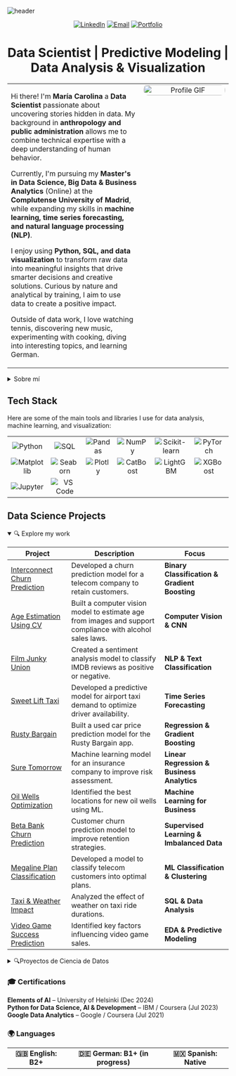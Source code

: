 ![header](https://capsule-render.vercel.app/api?type=venom&color=auto&height=300&section=header&text=Maria%20Carolina&fontSize=90)

<div align="center">

[![LinkedIn](https://img.shields.io/badge/LinkedIn-Connect-blue?style=for-the-badge&logo=linkedin)](https://www.linkedin.com/in/carolinagles/)
[![Email](https://img.shields.io/badge/Email-Contact%20Me-red?style=for-the-badge&logo=gmail)](mailto:carolinagles@gmail.com)
[![Portfolio](https://img.shields.io/badge/Portfolio-Visit%20Site-green?style=for-the-badge&logo=google-chrome)](https://www.notion.so/Hi-I-m-Maria-Carolina-207fea9d890080a99c11c189f1bd930d)

<h1 align="center">Data Scientist | Predictive Modeling | Data Analysis & Visualization</h1>

<table>
  <tr>
    <td width="60%" valign="top">
     <p>Hi there! I'm <strong>María Carolina</strong> a <strong>Data Scientist</strong> passionate about uncovering stories hidden in data. My background in <strong>anthropology and public administration</strong> allows me to combine technical expertise with a deep understanding of human behavior.</p>

<p>Currently, I'm pursuing my <strong>Master's in Data Science, Big Data & Business Analytics</strong> (Online) at the <strong>Complutense University of Madrid</strong>, while expanding my skills in <strong>machine learning, time series forecasting, and natural language processing (NLP)</strong>.</p>

<p>I enjoy using <strong>Python, SQL, and data visualization</strong> to transform raw data into meaningful insights that drive smarter decisions and creative solutions. Curious by nature and analytical by training, I aim to use data to create a positive impact.</p>

<p>Outside of data work, I love watching tennis, discovering new music, experimenting with cooking, diving into interesting topics, and learning German.</p>
   </td>
    <td width="40%" valign="top" align="center">
      <img src="https://github.com/Anmol-Baranwal/Cool-GIFs-For-GitHub/assets/74038190/0b335028-1d3d-4ee5-b5b3-a373d499be7e" 
           alt="Profile GIF" width="100%" style="border-radius: 10px;">
    </td>
  </tr>
</table>
</div>

<details closed>
<summary>Sobre mí</summary>

¡Hola! Soy **María Carolina**, **Científica de Datos** apasionada por descubrir las historias que viven dentro de los datos. Gracias a mi formación en **antropología y administración pública**, combino el análisis técnico con una mirada profunda hacia el comportamiento humano.

Actualmente estudio la **Maestría en Ciencia de Datos, Big Data y Analítica de Negocios** en la **Universidad Complutense de Madrid**, mientras sigo fortaleciendo mis conocimientos en **aprendizaje automático, series temporales y procesamiento de lenguaje natural (NLP)**.

Disfruto trabajar con **Python, SQL y visualización de datos** para convertir información compleja en ideas claras que impulsen decisiones inteligentes y estrategias creativas. Soy curiosa, analítica y me motiva usar los datos para generar un impacto positivo.

Aparte del trabajo con datos, me encanta ver tenis, descubrir música nueva, experimentar con la cocina, sumergirme en temas interesantes y aprender alemán. 
</details>

## Tech Stack
<p>Here are some of the main tools and libraries I use for data analysis, machine learning, and visualization:</p>
<table style="width: 100%; text-align: center; border: none;">
  <tr>
    <td style="border: none;"><img src="https://img.shields.io/badge/Python-3776AB?style=for-the-badge&logo=python&logoColor=white" alt="Python"></td>
    <td style="border: none;"><img src="https://img.shields.io/badge/SQL-4479A1?style=for-the-badge&logo=mysql&logoColor=white" alt="SQL"></td>
    <td style="border: none;"><img src="https://img.shields.io/badge/Pandas-150458?style=for-the-badge&logo=pandas&logoColor=white" alt="Pandas"></td>
    <td style="border: none;"><img src="https://img.shields.io/badge/NumPy-013243?style=for-the-badge&logo=numpy&logoColor=white" alt="NumPy"></td>
    <td style="border: none;"><img src="https://img.shields.io/badge/Scikit--Learn-F7931E?style=for-the-badge&logo=scikit-learn&logoColor=white" alt="Scikit-learn"></td>
    <td style="border: none;"><img src="https://img.shields.io/badge/PyTorch-EE4C2C?style=for-the-badge&logo=pytorch&logoColor=white" alt="PyTorch"></td>
    <td style="border: none;"><img src="https://img.shields.io/badge/Statsmodels-1F77B4?style=for-the-badge&logoColor=white" alt="Statsmodels"></td>
  </tr>
  <tr>
    <td style="border: none;"><img src="https://img.shields.io/badge/Matplotlib-ffffff?style=for-the-badge&logo=plotly&logoColor=black" alt="Matplotlib"></td>
    <td style="border: none;"><img src="https://img.shields.io/badge/Seaborn-4C72B0?style=for-the-badge&logoColor=white" alt="Seaborn"></td>
    <td style="border: none;"><img src="https://img.shields.io/badge/Plotly-3F4F75?style=for-the-badge&logo=plotly&logoColor=white" alt="Plotly"></td>
    <td style="border: none;"><img src="https://img.shields.io/badge/CatBoost-FFCC00?style=for-the-badge&logoColor=black" alt="CatBoost"></td>
    <td style="border: none;"><img src="https://img.shields.io/badge/LightGBM-00C853?style=for-the-badge&logoColor=white" alt="LightGBM"></td>
    <td style="border: none;"><img src="https://img.shields.io/badge/XGBoost-E74C3C?style=for-the-badge&logoColor=white" alt="XGBoost"></td>
    <td style="border: none;"><img src="https://img.shields.io/badge/Git-F05032?style=for-the-badge&logo=git&logoColor=white" alt="Git"></td>
  </tr>
  <tr>
    <td style="border: none;"><img src="https://img.shields.io/badge/Jupyter-F37626?style=for-the-badge&logo=jupyter&logoColor=white" alt="Jupyter"></td>
    <td style="border: none;"><img src="https://img.shields.io/badge/VS_Code-0078D4?style=for-the-badge&logo=visual%20studio%20code&logoColor=white" alt="VS Code"></td>
  </tr>
</table>

## Data Science Projects  

<details open>
<summary>🔍 Explore my work</summary>

| Project                                                                                                                                                | Description                                                                                            |  Focus                                      |
| --------------------------------------------------------------------------------------------------------------------------------------------------------- | --------------------------------------------------------------------------------------------------------- | --------------------------------------------- |
| [ Interconnect Churn Prediction](https://github.com/carolinagles/datascience/blob/main/16.%20Final_proyect/16.Final_Proyect_en.ipynb)                  | Developed a churn prediction model for a telecom company to retain customers.                             | **Binary Classification & Gradient Boosting** |
| [ Age Estimation Using CV ](https://github.com/carolinagles/datascience/blob/main/15.Computer_vision/15.Computer_vision_en.ipynb)                      | Built a computer vision model to estimate age from images and support compliance with alcohol sales laws. | **Computer Vision & CNN**                     |
| [ Film Junky Union](https://github.com/carolinagles/datascience/blob/main/14.Machine_learning_for_texts/Film_%20junky_union_en.ipynb)                   | Created a sentiment analysis model to classify IMDB reviews as positive or negative.                      | **NLP & Text Classification**                 |
| [ Sweet Lift Taxi](https://github.com/carolinagles/datascience/blob/main/13.Time_series/Sweet_lift_taxi_en.ipynb)                                       | Developed a predictive model for airport taxi demand to optimize driver availability.                     | **Time Series Forecasting**                   |
| [ Rusty Bargain](https://github.com/carolinagles/datascience/blob/main/12.Numerical_methods/Rusty_bargain_en.ipynb)                                     | Built a used car price prediction model for the Rusty Bargain app.                                        | **Regression & Gradient Boosting**            |
| [ Sure Tomorrow](https://github.com/carolinagles/datascience/blob/main/11.Linear_algebra/Sure_tomorrow_en.ipynb)                                        | Machine learning model for an insurance company to improve risk assessment.                               | **Linear Regression & Business Analytics**    |
| [ Oil Wells Optimization](https://github.com/carolinagles/datascience/blob/main/10.Machine_Learning_in_Business/OilyGiant_Company_en.ipynb)            | Identified the best locations for new oil wells using ML.                                                 | **Machine Learning for Business**             |
| [ Beta Bank Churn Prediction](https://github.com/carolinagles/datascience/blob/main/9.Supervised_learning/Beta_bank_en.ipynb)                           | Customer churn prediction model to improve retention strategies.                                          | **Supervised Learning & Imbalanced Data**     |
| [ Megaline Plan Classification](https://github.com/carolinagles/datascience/blob/main/8.Introduction_to_machine_learning/megaline_smart_ultra_en.ipynb) | Developed a model to classify telecom customers into optimal plans.                                       | **ML Classification & Clustering**            |
| [ Taxi & Weather Impact](https://github.com/carolinagles/datascience/blob/main/7.Data_%20collection_%20and_storage_%28SQL%29/taxis_en.ipynb)           | Analyzed the effect of weather on taxi ride durations.                                                    | **SQL & Data Analysis**                       |
| [ Video Game Success Prediction](https://github.com/carolinagles/datascience/blob/main/6.I_Python_and_Software_Engineering/games.ipynb)                 | Identified key factors influencing video game sales.                                                      | **EDA & Predictive Modeling**                 |

</details>

<details closed>
<summary>🔍Proyectos de Ciencia de Datos</summary>

| Proyecto                                                                                                                                                      | Descripción                                                                                                  | Enfoque                                         |
| ---------------------------------------------------------------------------------------------------------------------------------------------------------------- | --------------------------------------------------------------------------------------------------------------- | -------------------------------------------------- |
| [ Predicción de Cancelación en Interconnect](https://github.com/carolinagles/datascience/blob/main/16.%20Final_proyect/16.Final_Proyect_es.ipynb)             | Desarrollé un modelo de predicción de cancelación para una empresa de telecomunicaciones.                       | **Clasificación Binaria & Gradient Boosting**      |
| [ Estimación de Edad con Visión Computacional](https://github.com/carolinagles/datascience/blob/main/15.Computer_vision/15.Computer_vision_es.ipynb)         | Creé un modelo para estimar la edad a partir de imágenes y apoyar el cumplimiento de leyes de venta de alcohol. | **Visión Computacional & CNN**                     |
| [ Film Junky Union](https://github.com/carolinagles/datascience/blob/main/14.Machine_learning_for_texts/Film_%20junky_union_es.ipynb)                          | Desarrollé un modelo de análisis de sentimientos para clasificar reseñas de IMDB.                               | **NLP & Clasificación de Texto**                   |
| [ Sweet Lift Taxi](https://github.com/carolinagles/datascience/blob/main/13.Time_series/Sweet_lift_taxi_es.ipynb)                                              | Construí un modelo para predecir la demanda de taxis en aeropuerto y optimizar la disponibilidad.               | **Series Temporales**                              |
| [ Rusty Bargain](https://github.com/carolinagles/datascience/blob/main/12.Numerical_methods/Rusty_bargain_es.ipynb)                                            | Desarrollé un modelo para predecir precios de autos usados para la app Rusty Bargain.                           | **Regresión & Gradient Boosting**                  |
| [ Sure Tomorrow](https://github.com/carolinagles/datascience/blob/main/11.Linear_algebra/Sure_tomorrow_es.ipynb)                                               | Modelo de machine learning para mejorar la evaluación de riesgos en una aseguradora.                            | **Regresión Lineal & Análisis de Negocios**        |
| [ Optimización de Pozos Petroleros](https://github.com/carolinagles/datascience/blob/main/10.Machine_Learning_in_Business/OilyGiant_Company_es.ipynb)         | Identifiqué las mejores ubicaciones para nuevos pozos mediante ML.                                              | **ML para Negocios**                               |
| [ Predicción de Cancelación en Beta Bank](https://github.com/carolinagles/datascience/blob/main/9.Supervised_learning/Beta_bank_es.ipynb)                      | Modelo para predecir la cancelación de clientes y mejorar estrategias de retención.                             | **Aprendizaje Supervisado & Datos Desbalanceados** |
| [ Clasificación de Planes en Megaline](https://github.com/carolinagles/datascience/blob/main/8.Introduction_to_machine_learning/megaline_smart_ultra_es.ipynb) | Clasifiqué a los clientes en los planes más adecuados usando ML.                                                | **Clasificación & Clustering**                     |
| [ Impacto del Clima en Taxis](https://github.com/carolinagles/datascience/blob/main/7.Data_%20collection_%20and_storage_%28SQL%29/taxis_es.ipynb)             | Analicé cómo el clima afecta la duración de viajes en taxi.                                                     | **SQL & Análisis de Datos**                        |
| [ Predicción de Éxito en Videojuegos](https://github.com/carolinagles/datascience/blob/main/6.I_Python_and_Software_Engineering/games_es.ipynb)                   | Identifiqué factores clave que influyen en las ventas de videojuegos.                                           | **EDA & Modelado Predictivo**                      |

</details>
<h3>🎓 Certifications</h3>
<ul style="list-style-type: none; padding-left: 0;">
  <li><strong>Elements of AI</strong> – University of Helsinki (Dec 2024)</li>
  <li><strong>Python for Data Science, AI & Development</strong> – IBM / Coursera (Jul 2023)</li>
  <li><strong>Google Data Analytics</strong> – Google / Coursera (Jul 2021)</li>
</ul>


<h3>🌍 Languages</h3>
<table>
  <tr>
    <td align="center"><strong>🇬🇧 English: B2+</strong></td>
    <td align="center"><strong>🇩🇪 German: B1+ (in progress)</strong></td>
    <td align="center"><strong>🇲🇽 Spanish: Native</strong></td>
  </tr>
</table>
